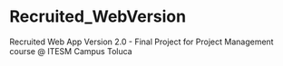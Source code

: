 # Recruited_WebVersion
Recruited Web App Version 2.0 - Final Project for Project Management course @ ITESM Campus Toluca
